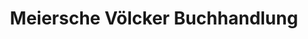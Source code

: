 ---
title: "Meiersche Völcker Buchhandlung"
url: /goch/meiersche-voelcker-buchhandlung/
shop: Bücher
---